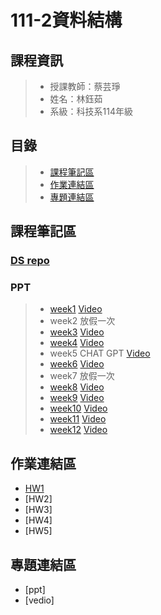# 111-2資料結構

## 課程資訊
> + 授課教師：蔡芸琤
> + 姓名：林鈺茹
> + 系級：科技系114年級
## 目錄
> + [課程筆記區](https://github.com/Lindergithub/DS/edit/main/README.md#%E8%AA%B2%E7%A8%8B%E7%AD%86%E8%A8%98%E5%8D%80)
> + [作業連結區](https://github.com/Lindergithub/DS/edit/main/README.md#%E4%BD%9C%E6%A5%AD%E9%80%A3%E7%B5%90%E5%8D%80)
> + [專題連結區](https://github.com/Lindergithub/DS/edit/main/README.md#%E5%B0%88%E9%A1%8C%E9%80%A3%E7%B5%90%E5%8D%80)
## 課程筆記區
### [DS repo](https://docs.google.com/spreadsheets/d/e/2PACX-1vRSK24qh0M-QVA6n3mYu7wxvdtUtGyg8amzCwvSteV1QX3AOFxAnT2eHOCGKH2jzTaWgIkIdh_eZS3V/pubhtml)
### PPT
> + [week1](https://docs.google.com/presentation/d/e/2PACX-1vSoZaHMPw2fKtXOAC3GyKJgpRlZn2a_adjEIOmmTTKR5vBXZlzoZ0i2y8c2yZLYgRImehD1HIHJLaV6/pub?start=false&loop=false&delayms=3000&slide=id.p)
> [Video](https://www.youtube.com/watch?v=QrDBThlCF-c)
> + week2 放假一次
> + [week3](https://docs.google.com/presentation/d/e/2PACX-1vT7p0-PcgEIj2Ac7NuCdqHGNXNnwadoAy7CWhhNTJWm5OzUdQEekxSEb9_ZTpo2ubNgfETSUYX_tuC5/pub?start=false&loop=false&delayms=3000&slide=id.g2087c65195e_0_183)
> [Video](https://www.youtube.com/watch?v=UwumuTsjgsw)
> + [week4](https://docs.google.com/presentation/d/e/2PACX-1vSqNXr_J_rQ6m03T73WeCg7IVhrr2pYyNg_6CJU32lTYSi1_8I5AjCX3z_Gdx5VkiCwxCKZnEZ6jhEy/pub?start=false&loop=false&delayms=3000&slide=id.p)
> [Video](https://www.youtube.com/watch?v=mKiLYv3iros)
> + week5 CHAT GPT
> [Video](https://www.youtube.com/watch?v=2hX8rYJaHEg)
> + [week6](https://docs.google.com/presentation/d/e/2PACX-1vSPyKSjbmp0FXR9AWx2AGONP6ShanxnrvVzX9ZFgpNQ170r6YDe4mVe00qnvBxKM5UXojYyfo32AGde/pub?start=false&loop=false&delayms=3000&slide=id.p)
> [Video](https://www.youtube.com/watch?v=5R_zvXu8K58)
> + week7 放假一次
> + [week8](https://docs.google.com/presentation/d/e/2PACX-1vQOji8H1afdQezbT6yv4Rv6A8M4ecAOfpufImQubaWThP7n_HudGi-slkeaMyJ4vvhPAyJnXkJB1Ry_/pub?start=false&loop=false&delayms=3000&slide=id.p)
> [Video](https://www.youtube.com/watch?v=q0RaJenLQXk)
> + [week9](https://docs.google.com/presentation/d/e/2PACX-1vQVu4ZiJF9x3o18xjCDRkvqIXsE2hA1XsE0DY5NnOqysr5edVx8o5elzHctaZ2VriHCCLmjTBMMNi87/pub?start=false&loop=false&delayms=3000&slide=id.p)
> [Video](https://www.youtube.com/watch?v=N9wrvyxB-GE)
> + [week10](https://docs.google.com/presentation/d/e/2PACX-1vRlcrJz58mNIV8jFGTxhR19BukTk6FEfUUeiei6wbRnNOpZk8VfFUmbAp2uHMN-j4HUPSf6pAuCrYgB/pub?start=false&loop=false&delayms=3000&slide=id.p)
> [Video](https://www.youtube.com/watch?v=xuKX35DWg5E)
> + [week11](https://docs.google.com/presentation/d/e/2PACX-1vSnZ4WDzcBLYTc3qH1GTE1llwYd1Hu-fQsrQfA9I9NwYfCS3sZoO66yVSnQKU3T9MLS7Z3vop4xNSAr/pub?start=false&loop=false&delayms=3000&slide=id.p)
> [Video](https://www.youtube.com/watch?v=Q7DZPu79Iyw)
> + [week12](https://docs.google.com/presentation/d/e/2PACX-1vR9KJJA3AZp2Wqkkq4xstdo8B7isAcpsQL3AU3klm_CaSdB6SYjb12nvFJrbLrpv4ng_V31PQRIpnMb/pub?start=false&loop=false&delayms=3000&slide=id.p)
> [Video](https://www.youtube.com/watch?v=PM0FIWJKW6w)
## 作業連結區
+ [HW1](https://youtu.be/JoPQq0bhYpM)
+ [HW2]
+ [HW3]
+ [HW4]
+ [HW5]
## 專題連結區
+ [ppt]
+ [vedio]
